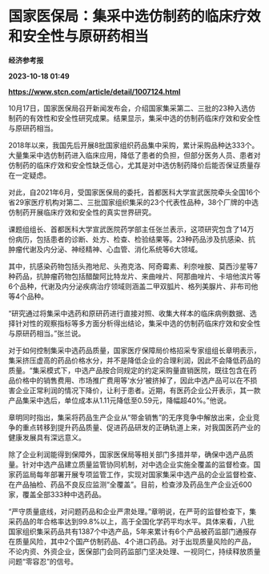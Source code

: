 # 国家医保局：集采中选仿制药的临床疗效和安全性与原研药相当
**经济参考报**

**2023-10-18 01:49**

**https://www.stcn.com/article/detail/1007124.html**

10月17日，国家医保局召开新闻发布会，介绍国家集采第二、三批的23种入选仿制药的有效性和安全性研究成果。结果显示，集采中选的仿制药临床疗效和安全性与原研药相当。

2018年以来，我国先后开展8批国家组织药品集中采购，累计采购品种达333个。大量集采中选仿制药进入临床应用，降低了患者的负担，但部分医务人员、患者对仿制药的临床疗效和安全性缺乏信心，尤其是对中选仿制药降价后能否保证质量存在一定疑虑。

对此，自2021年6月，受国家医保局的委托，首都医科大学宣武医院牵头全国16个省29家医疗机构对第二、三批国家组织集采的23个代表性品种，38个厂牌的中选仿制药开展临床疗效和安全性的真实世界研究。

课题组组长、首都医科大学宣武医院药学部主任张兰表示，这项研究包含了14万份病历，包括患者的诊断、处方、检查、检验结果等。23种药品涉及抗感染、抗肿瘤代谢及内分泌、神经精神、心血管、消化系统等6大领域。

其中，抗感染药物包括头孢地尼、头孢克洛、阿奇霉素、利奈唑胺、莫西沙星等7种药品，抗肿瘤药物包括醋酸阿比特龙片、来曲唑片、阿那曲唑片、卡培他滨片等6个品种，代谢及内分泌疾病治疗领域则涵盖二甲双胍片、格列美脲片、非布司他等4个品种。

“研究通过将集采中选药和原研药进行直接对照、收集大样本的临床病例数据、选择针对性的观察指标等多方面分析得出结论，集采中选的仿制药临床疗效和安全性与原研药相当。”张兰说。

对于如何控制集采中选药品质量，国家医疗保障局价格招采专家组组长章明表示，集采挤压虚高的药品价格水分，并不是降低企业的合理利润，因此不会降低药品的质量。“集采模式下，中选产品按合同规定的约定采购量直销医院，既往包含在药品价格中的销售费用、市场推广费用等‘水分’被挤掉了，因此中选产品可以在不损害企业正常利润的情况下降价，让利于患者。近期，有医药企业公开表示，其一款产品集采中选后，单位成本从1.11元降低至0.59元，降幅超40%。”他说。

章明同时指出，集采将药品生产企业从“带金销售”的无序竞争中解放出来，企业竞争的重点转移到提升药品质量、促进药品研发的正确轨道上来，对我国医药产业的健康发展具有深远意义。

除了企业利润能得到保障外，国家医保局等相关部门多措并举，确保中选产品质量。针对中选产品建立质量监管协同机制，对中选企业实施全覆盖的监督检查。国家药监局每年部署开展专项监管工作，实现对国家集采中选产品的企业监督检查、在产品抽检、药品不良反应监测“全覆盖”。目前，检查涉及药品生产企业近600家，覆盖全部333种中选药品。

“严守质量底线，对问题药品和企业严肃处理。”章明说，在严苛的监督检查下，集采药品的年合格率达到99.8%以上，高于全国化学药平均水平。具体来看，八批国家组织集采药品共有1387个中选产品，5年来累计有6个产品被药监部门通报存在质量风险，其中2个国产仿制药品、4个进口药品。对于出现质量风险的产品，不论内资、外资企业，医保部门会同药监部门坚决处理、一视同仁，持续释放质量问题“零容忍”的信号。